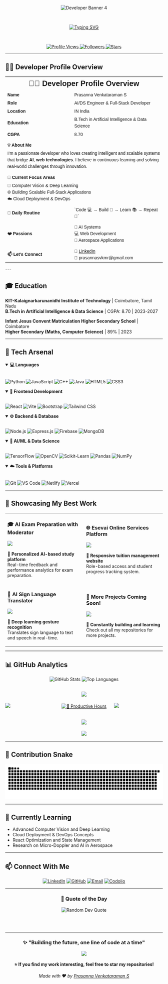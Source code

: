 <div align="center">

![Developer Banner 4](https://ishan-rest.vercel.app/svg/banner/dev4/Prasanna-Venkataraman-S)

<br/>

[![Typing SVG](https://readme-typing-svg.herokuapp.com?font=Fira+Code&weight=600&size=24&duration=3000&pause=1000&color=0F52BA&center=true&vCenter=true&random=false&width=800&lines=AI+%26+DATA+SCIENCE+Engineer;Full-Stack+Web+Developer;Always+Learning+%26+Building)](https://git.io/typing-svg)

<br/>

<p align="center">
  <a href="https://github.com/prasan23bad042">
    <img src="https://komarev.com/ghpvc/?username=prasan23bad042&label=Profile+Views&color=0F52BA&style=for-the-badge&logo=github&logoColor=white" alt="Profile Views"/>
  </a>
  <a href="https://github.com/prasan23bad042?tab=followers">
    <img src="https://img.shields.io/github/followers/prasan23bad042?label=Followers&style=for-the-badge&color=0066CC&logo=github&logoColor=white" alt="Followers"/>
  </a>
  <a href="https://github.com/prasannaProjects?tab=repositories">
    <img src="https://img.shields.io/github/stars/prasannaProjects?label=Total+Stars&style=for-the-badge&color=0052A3&logo=starship&logoColor=white" alt="Stars"/>
  </a>
</p>

</div>

---

## 👨‍💻 Developer Profile Overview

<div style="max-width: 800px; margin: auto; font-family: Arial, sans-serif; line-height: 1.5;">
  <table style="width: 100%; border-collapse: collapse;">
    <tr>
      <td colspan="2" style="text-align: center; font-size: 24px; font-weight: bold;">👨‍💻 Developer Profile Overview</td>
    </tr>
    <tr>
      <td style="font-weight: bold; width: 200px;">Name</td>
      <td>Prasanna Venkataraman S</td>
    </tr>
    <tr>
      <td style="font-weight: bold;">Role</td>
      <td>AI/DS Engineer & Full-Stack Developer</td>
    </tr>
    <tr>
      <td style="font-weight: bold;">Location</td>
      <td>IN India</td>
    </tr>
    <tr>
      <td style="font-weight: bold;">Education</td>
      <td>B.Tech in Artificial Intelligence & Data Science</td>
    </tr>
    <tr>
      <td style="font-weight: bold;">CGPA</td>
      <td>8.70</td>
    </tr>
    <tr>
      <td colspan="2" style="padding-top: 10px; font-weight: bold;">💡 About Me</td>
    </tr>
    <tr>
      <td colspan="2">I’m a passionate developer who loves creating intelligent and scalable systems that bridge <strong>AI</strong>, <strong>web technologies</strong>. I believe in continuous learning and solving real-world challenges through innovation.</td>
    </tr>
    <tr>
      <td colspan="2" style="padding-top: 10px; font-weight: bold;">🚀 Current Focus Areas</td>
    </tr>
    <tr>
      <td colspan="2">
        🔬 Computer Vision & Deep Learning <br>
        🌐 Building Scalable Full-Stack Applications <br>
        ☁️ Cloud Deployment & DevOps
      </td>
    </tr>
    <tr>
      <td style="font-weight: bold; padding-top: 10px;">🔁 Daily Routine</td>
      <td style="padding-top: 10px;">`Code 💻 → Build 🚀 → Learn 📚 → Repeat 🔄`</td>
    </tr>
    <tr>
      <td style="font-weight: bold; padding-top: 10px;">❤️ Passions</td>
      <td style="padding-top: 10px;">
        🤖 AI Systems <br>
        💻 Web Development <br>
        🚀 Aerospace Applications
      </td>
    </tr>
    <tr>
      <td style="font-weight: bold; padding-top: 10px;">📫 Let’s Connect</td>
      <td style="padding-top: 10px;">
        💼 <a href="[https://www.linkedin.com/in/your-profile/](https://www.linkedin.com/in/prasanna-venkataraman-s-aa4563292/)" target="_blank">LinkedIn</a> <br>
        📧 prasannasvkmr@gmail.com
      </td>
    </tr>
  </table>
</div>
---

## 🎓 Education

**KIT-Kalaignarkarunanidhi Institute of Technology** | Coimbatore, Tamil Nadu  
**B.Tech in Artificial Intelligence & Data Science** | CGPA: 8.70 | 2023-2027

**Infant Jesus Convent Matriculation Higher Secondary School** | Coimbatore  
**Higher Secondary (Maths, Computer Science)** | 89% | 2023

---

## 🔧 Tech Arsenal

<details open>
<summary><b>💻 Languages</b></summary>
<br/>

![Python](https://img.shields.io/badge/Python-3776AB?style=for-the-badge&logo=python&logoColor=white)
![JavaScript](https://img.shields.io/badge/JavaScript-F7DF1E?style=for-the-badge&logo=javascript&logoColor=black)
![C++](https://img.shields.io/badge/C++-00599C?style=for-the-badge&logo=cplusplus&logoColor=white)
![Java](https://img.shields.io/badge/Java-FF8C00?style=for-the-badge&logo=openjdk&logoColor=white)
![HTML5](https://img.shields.io/badge/HTML5-E34F26?style=for-the-badge&logo=html5&logoColor=white)
![CSS3](https://img.shields.io/badge/CSS3-1572B6?style=for-the-badge&logo=css3&logoColor=white)

</details>

<details open>
<summary><b>🎨 Frontend Development</b></summary>
<br/>

![React](https://img.shields.io/badge/React-20232A?style=for-the-badge&logo=react&logoColor=61DAFB)
![Vite](https://img.shields.io/badge/Vite-646CFF?style=for-the-badge&logo=vite&logoColor=white)
![Bootstrap](https://img.shields.io/badge/Bootstrap-7952B3?style=for-the-badge&logo=bootstrap&logoColor=white)
![Tailwind CSS](https://img.shields.io/badge/Tailwind_CSS-38B2AC?style=for-the-badge&logo=tailwind-css&logoColor=white)

</details>

<details open>
<summary><b>⚙️ Backend & Database</b></summary>
<br/>

![Node.js](https://img.shields.io/badge/Node.js-339933?style=for-the-badge&logo=nodedotjs&logoColor=white)
![Express.js](https://img.shields.io/badge/Express.js-404D59?style=for-the-badge&logo=express&logoColor=white)
![Firebase](https://img.shields.io/badge/Firebase-FFCA28?style=for-the-badge&logo=firebase&logoColor=black)
![MongoDB](https://img.shields.io/badge/MongoDB-4EA94B?style=for-the-badge&logo=mongodb&logoColor=white)

</details>

<details open>
<summary><b>🤖 AI/ML & Data Science</b></summary>
<br/>

![TensorFlow](https://img.shields.io/badge/TensorFlow-FF6F00?style=for-the-badge&logo=tensorflow&logoColor=white)
![OpenCV](https://img.shields.io/badge/OpenCV-5C3EE8?style=for-the-badge&logo=opencv&logoColor=white)
![Scikit-Learn](https://img.shields.io/badge/Scikit--Learn-F7931E?style=for-the-badge&logo=scikit-learn&logoColor=white)
![Pandas](https://img.shields.io/badge/Pandas-150458?style=for-the-badge&logo=pandas&logoColor=white)
![NumPy](https://img.shields.io/badge/NumPy-013243?style=for-the-badge&logo=numpy&logoColor=white)

</details>

<details open>
<summary><b>☁️ Tools & Platforms</b></summary>
<br/>

![Git](https://img.shields.io/badge/Git-F05032?style=for-the-badge&logo=git&logoColor=white)
![VS Code](https://img.shields.io/badge/VS_Code-0078D4?style=for-the-badge&logo=visual-studio-code&logoColor=white)
![Netlify](https://img.shields.io/badge/Netlify-00C7B7?style=for-the-badge&logo=netlify&logoColor=white)
![Vercel](https://img.shields.io/badge/Vercel-000000?style=for-the-badge&logo=vercel&logoColor=white)

</details>

---

## 🌟 Showcasing My Best Work

<table>
<tr>
<td width="50%">

### 🎓 AI Exam Preparation with Moderator
[![](https://github-readme-stats.vercel.app/api/pin/?username=prasan23bad042&repo=Xprep&theme=react&bg_color=1F222E&title_color=0F52BA&icon_color=0F52BA&hide_border=true&show_icons=false)](https://github.com/prasan23bad042/Xprep)

**🔹 Personalized AI-based study platform**  
Real-time feedback and performance analytics for exam preparation.

</td>
<td width="50%">

### 🌐 Esevai Online Services Platform
[![](https://github-readme-stats.vercel.app/api/pin/?username=prasan23bad042&repo=esevai_vs&theme=react&bg_color=1F222E&title_color=0F52BA&icon_color=0F52BA&hide_border=true&show_icons=false)](https://github.com/prasan23bad042/esevai_vs)

**🔹 Responsive tuition management website**  
Role-based access and student progress tracking system.

</td>
</tr>
<tr>
<td width="50%">

### 🤟 AI Sign Language Translator
[![](https://github-readme-stats.vercel.app/api/pin/?username=prasan23bad042&repo=sign_language_translator&theme=react&bg_color=1F222E&title_color=0F52BA&icon_color=0F52BA&hide_border=true&show_icons=false)](https://github.com/prasan23bad042/sign_language_translator)

**🔹 Deep learning gesture recognition**  
Translates sign language to text and speech in real-time.

</td>
<td width="50%">

### 🚀 More Projects Coming Soon!
[![](https://img.shields.io/badge/View_All_Repositories-100000?style=for-the-badge&logo=github&logoColor=white)](https://github.com/prasan23bad042?tab=repositories)

**🔹 Constantly building and learning**  
Check out all my repositories for more projects.

</td>
</tr>
</table>

---

## 📊 GitHub Analytics

<div align="center">
<img width="49%" src="https://github-readme-stats.vercel.app/api?username=prasan23bad042&show_icons=true&theme=tokyonight&hide_border=true&count_private=true&include_all_commits=true&bg_color=0D1117&title_color=0F52BA&text_color=FFFFFF&icon_color=0F52BA&ring_color=0F52BA" alt="GitHub Stats" />
<img width="49%" src="https://github-readme-stats.vercel.app/api/top-langs/?username=prasan23bad042&layout=compact&theme=tokyonight&hide_border=true&bg_color=0D1117&title_color=0F52BA&text_color=FFFFFF" alt="Top Languages"/>
</div>

<br/>

<p align="center">
<div align="center">
<a href="https://github.com/prasan23bad042"> 
<img src="http://github-profile-summary-cards.vercel.app/api/cards/profile-details?username=prasan23bad042&theme=algolia" width="100%" /> 
<br/><br/>
<img src="http://github-profile-summary-cards.vercel.app/api/cards/repos-per-language?username=prasan23bad042&theme=algolia" width="31%" align="left"/>
<img src="http://github-profile-summary-cards.vercel.app/api/cards/most-commit-language?username=prasan23bad042&theme=algolia" width="31%" align="right" />
<img src="https://github-profile-summary-cards.vercel.app/api/cards/productive-time?username=prasan23bad042&theme=algolia" width="31%" align="center" title="🦉 Productive Hours" />  
<br/><br/>
</a>
<br/>
<a href="https://github.com/prasan23bad042">
<img src="https://github-readme-activity-graph.vercel.app/graph?username=prasan23bad042&theme=react-dark&hide_border=true&area=true&bg_color=01102d&color=6eb9f2&line=0F52BA&point=ffffff" width="100%"/>
</a>
<br/><br/>
<a href="https://github.com/prasan23bad042">
<img src="https://github-profile-trophy.vercel.app/?username=prasan23bad042&column=8&margin-w=20&margin-h=20&no-frame=true&theme=algolia&title=Stars,Followers,MultiLanguage,Repositories,Commits,PullRequest,Issues" width="100%"/>
</a>
</div>
</p>

---

## 🐍 Contribution Snake

<div align="center">
<picture>
<source media="(prefers-color-scheme: dark)" srcset="https://raw.githubusercontent.com/prasan23bad042/prasan23bad042/output/github-snake-dark.svg" />
<source media="(prefers-color-scheme: light)" srcset="https://raw.githubusercontent.com/prasan23bad042/prasan23bad042/output/github-snake.svg" />
<img alt="github-snake" src="https://raw.githubusercontent.com/prasan23bad042/prasan23bad042/output/github-snake.svg" />
</picture>
</div>

---

## 🌱 Currently Learning

- Advanced Computer Vision and Deep Learning  
- Cloud Deployment & DevOps Concepts  
- React Optimization and State Management  
- Research on Micro-Doppler and AI in Aerospace  

---

## 📫 Connect With Me

<div align="center">

[![LinkedIn](https://img.shields.io/badge/LinkedIn-0077B5?style=for-the-badge&logo=linkedin&logoColor=white)](https://www.linkedin.com/in/prasanna-venkataraman-s-aa4563292/)
[![GitHub](https://img.shields.io/badge/GitHub-0D1117?style=for-the-badge&logo=github&logoColor=white)](https://github.com/prasan23bad042)
[![Email](https://img.shields.io/badge/Email-D14836?style=for-the-badge&logo=gmail&logoColor=white)](mailto:your.email@example.com)
[![Codolio](https://img.shields.io/badge/Codolio-000000?style=for-the-badge&logo=google-chrome&logoColor=white)](https://codolio.com/profile/your-profile)

</div>

---

<div align="center">

### 💭 Quote of the Day
<img src="https://quotes-github-readme.vercel.app/api?type=horizontal&theme=tokyonight&border=true" alt="Random Dev Quote"/>

<br/><br/>


<hr>

### ✨ "Building the future, one line of code at a time"

<img src="https://capsule-render.vercel.app/api?type=waving&color=gradient&customColorList=6,12,20&height=120&section=footer" />

**⭐ If you find my work interesting, feel free to star my repositories!**

*Made with ❤️ by [Prasanna Venkataraman S](https://github.com/prasan23bad042)*

</div>
